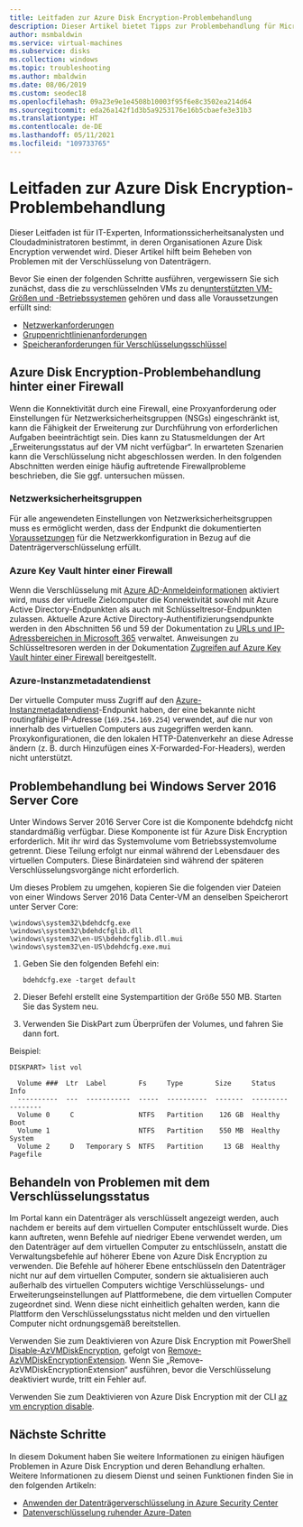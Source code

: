 ```yaml
---
title: Leitfaden zur Azure Disk Encryption-Problembehandlung
description: Dieser Artikel bietet Tipps zur Problembehandlung für Microsoft Azure Disk Encryption für virtuelle Windows-Computer.
author: msmbaldwin
ms.service: virtual-machines
ms.subservice: disks
ms.collection: windows
ms.topic: troubleshooting
ms.author: mbaldwin
ms.date: 08/06/2019
ms.custom: seodec18
ms.openlocfilehash: 09a23e9e1e4508b10003f95f6e8c3502ea214d64
ms.sourcegitcommit: eda26a142f1d3b5a9253176e16b5cbaefe3e31b3
ms.translationtype: HT
ms.contentlocale: de-DE
ms.lasthandoff: 05/11/2021
ms.locfileid: "109733765"
---
```

# <a name="azure-disk-encryption-troubleshooting-guide"></a>Leitfaden zur Azure Disk Encryption-Problembehandlung

Dieser Leitfaden ist für IT-Experten, Informationssicherheitsanalysten und Cloudadministratoren bestimmt, in deren Organisationen Azure Disk Encryption verwendet wird. Dieser Artikel hilft beim Beheben von Problemen mit der Verschlüsselung von Datenträgern.

Bevor Sie einen der folgenden Schritte ausführen, vergewissern Sie sich zunächst, dass die zu verschlüsselnden VMs zu den[unterstützten VM-Größen und -Betriebssystemen](disk-encryption-overview.md#supported-vms-and-operating-systems) gehören und dass alle Voraussetzungen erfüllt sind:

- [Netzwerkanforderungen](disk-encryption-overview.md#networking-requirements)
- [Gruppenrichtlinienanforderungen](disk-encryption-overview.md#group-policy-requirements)
- [Speicheranforderungen für Verschlüsselungsschlüssel](disk-encryption-overview.md#encryption-key-storage-requirements)

## <a name="troubleshooting-azure-disk-encryption-behind-a-firewall"></a>Azure Disk Encryption-Problembehandlung hinter einer Firewall

Wenn die Konnektivität durch eine Firewall, eine Proxyanforderung oder Einstellungen für Netzwerksicherheitsgruppen (NSGs) eingeschränkt ist, kann die Fähigkeit der Erweiterung zur Durchführung von erforderlichen Aufgaben beeinträchtigt sein. Dies kann zu Statusmeldungen der Art „Erweiterungsstatus auf der VM nicht verfügbar“. In erwarteten Szenarien kann die Verschlüsselung nicht abgeschlossen werden. In den folgenden Abschnitten werden einige häufig auftretende Firewallprobleme beschrieben, die Sie ggf. untersuchen müssen.

### <a name="network-security-groups"></a>Netzwerksicherheitsgruppen
Für alle angewendeten Einstellungen von Netzwerksicherheitsgruppen muss es ermöglicht werden, dass der Endpunkt die dokumentierten [Voraussetzungen](disk-encryption-overview.md#networking-requirements) für die Netzwerkkonfiguration in Bezug auf die Datenträgerverschlüsselung erfüllt.

### <a name="azure-key-vault-behind-a-firewall"></a>Azure Key Vault hinter einer Firewall

Wenn die Verschlüsselung mit [Azure AD-Anmeldeinformationen](disk-encryption-windows-aad.md#) aktiviert wird, muss der virtuelle Zielcomputer die Konnektivität sowohl mit Azure Active Directory-Endpunkten als auch mit Schlüsseltresor-Endpunkten zulassen. Aktuelle Azure Active Directory-Authentifizierungsendpunkte werden in den Abschnitten 56 und 59 der Dokumentation zu [URLs und IP-Adressbereichen in Microsoft 365](/microsoft-365/enterprise/urls-and-ip-address-ranges) verwaltet. Anweisungen zu Schlüsseltresoren werden in der Dokumentation [Zugreifen auf Azure Key Vault hinter einer Firewall](../../key-vault/general/access-behind-firewall.md) bereitgestellt.

### <a name="azure-instance-metadata-service"></a>Azure-Instanzmetadatendienst 
Der virtuelle Computer muss Zugriff auf den [Azure-Instanzmetadatendienst](../windows/instance-metadata-service.md)-Endpunkt haben, der eine bekannte nicht routingfähige IP-Adresse (`169.254.169.254`) verwendet, auf die nur von innerhalb des virtuellen Computers aus zugegriffen werden kann.  Proxykonfigurationen, die den lokalen HTTP-Datenverkehr an diese Adresse ändern (z. B. durch Hinzufügen eines X-Forwarded-For-Headers), werden nicht unterstützt.

## <a name="troubleshooting-windows-server-2016-server-core"></a>Problembehandlung bei Windows Server 2016 Server Core

Unter Windows Server 2016 Server Core ist die Komponente bdehdcfg nicht standardmäßig verfügbar. Diese Komponente ist für Azure Disk Encryption erforderlich. Mit ihr wird das Systemvolume vom Betriebssystemvolume getrennt. Diese Teilung erfolgt nur einmal während der Lebensdauer des virtuellen Computers. Diese Binärdateien sind während der späteren Verschlüsselungsvorgänge nicht erforderlich.

Um dieses Problem zu umgehen, kopieren Sie die folgenden vier Dateien von einer Windows Server 2016 Data Center-VM an denselben Speicherort unter Server Core:

   ```
   \windows\system32\bdehdcfg.exe
   \windows\system32\bdehdcfglib.dll
   \windows\system32\en-US\bdehdcfglib.dll.mui
   \windows\system32\en-US\bdehdcfg.exe.mui
   ```

1. Geben Sie den folgenden Befehl ein:

   ```
   bdehdcfg.exe -target default
   ```

1. Dieser Befehl erstellt eine Systempartition der Größe 550 MB. Starten Sie das System neu.

1. Verwenden Sie DiskPart zum Überprüfen der Volumes, und fahren Sie dann fort.  

Beispiel:

```
DISKPART> list vol

  Volume ###  Ltr  Label        Fs     Type        Size     Status     Info
  ----------  ---  -----------  -----  ----------  -------  ---------  --------
  Volume 0     C                NTFS   Partition    126 GB  Healthy    Boot
  Volume 1                      NTFS   Partition    550 MB  Healthy    System
  Volume 2     D   Temporary S  NTFS   Partition     13 GB  Healthy    Pagefile
```

## <a name="troubleshooting-encryption-status"></a>Behandeln von Problemen mit dem Verschlüsselungsstatus 

Im Portal kann ein Datenträger als verschlüsselt angezeigt werden, auch nachdem er bereits auf dem virtuellen Computer entschlüsselt wurde.  Dies kann auftreten, wenn Befehle auf niedriger Ebene verwendet werden, um den Datenträger auf dem virtuellen Computer zu entschlüsseln, anstatt die Verwaltungsbefehle auf höherer Ebene von Azure Disk Encryption zu verwenden.  Die Befehle auf höherer Ebene entschlüsseln den Datenträger nicht nur auf dem virtuellen Computer, sondern sie aktualisieren auch außerhalb des virtuellen Computers wichtige Verschlüsselungs- und Erweiterungseinstellungen auf Plattformebene, die dem virtuellen Computer zugeordnet sind.  Wenn diese nicht einheitlich gehalten werden, kann die Plattform den Verschlüsselungsstatus nicht melden und den virtuellen Computer nicht ordnungsgemäß bereitstellen.

Verwenden Sie zum Deaktivieren von Azure Disk Encryption mit PowerShell [Disable-AzVMDiskEncryption](/powershell/module/az.compute/disable-azvmdiskencryption), gefolgt von [Remove-AzVMDiskEncryptionExtension](/powershell/module/az.compute/remove-azvmdiskencryptionextension). Wenn Sie „Remove-AzVMDiskEncryptionExtension“ ausführen, bevor die Verschlüsselung deaktiviert wurde, tritt ein Fehler auf.

Verwenden Sie zum Deaktivieren von Azure Disk Encryption mit der CLI [az vm encryption disable](/cli/azure/vm/encryption). 

## <a name="next-steps"></a>Nächste Schritte

In diesem Dokument haben Sie weitere Informationen zu einigen häufigen Problemen in Azure Disk Encryption und deren Behandlung erhalten. Weitere Informationen zu diesem Dienst und seinen Funktionen finden Sie in den folgenden Artikeln:

- [Anwenden der Datenträgerverschlüsselung in Azure Security Center](../../security-center/asset-inventory.md)
- [Datenverschlüsselung ruhender Azure-Daten](../../security/fundamentals/encryption-atrest.md)
